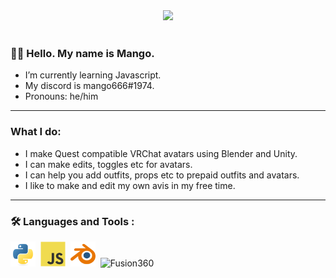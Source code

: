 <div id="header" align="center">
  <img src="https://media.giphy.com/media/IizHZy80WZbkmHiaVP/giphy.gif" width="200"/>
</div>
<div id="header" align="center">
 <img src="https://komarev.com/ghpvc/?username=mango0666&style=flat-square&color=blue" alt=""/>
 </div>
  
### :man_technologist: Hello. My name is Mango.
 
- I’m currently learning Javascript.
- My discord is mango666#1974.
- Pronouns: he/him 

---
### What I do:
- I make Quest compatible VRChat avatars using Blender and Unity. 
- I can make edits, toggles etc for avatars.
- I can help you add outfits, props etc to prepaid outfits and avatars. 
- I like to make and edit my own avis in my free time. 
---

### :hammer_and_wrench: Languages and Tools :
<div>
  <img src="https://github.com/devicons/devicon/blob/master/icons/python/python-original.svg" title="Python" alt="Python" width="40" height="40"/>&nbsp;
  <img src="https://github.com/devicons/devicon/blob/master/icons/javascript/javascript-original.svg" title="JavaScript" alt="JavaScript" width="40" height="40"/>&nbsp;
  <img src="https://github.com/devicons/devicon/blob/master/icons/blender/blender-original.svg" title="Blender" alt="Blender" width="40" height="40"/>&nbsp;
  <img src="https://images.g2crowd.com/uploads/product/image/large_detail/large_detail_08cbb05caf3271616f7fef03768dfbf5/fusion-360.png" title="Fusion360" alt="Fusion360" width="40" height="40"/>&nbsp;

</div>
